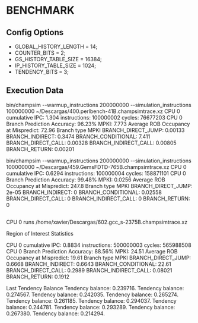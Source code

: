# BENCHMARK
## Config Options
- GLOBAL_HISTORY_LENGTH = 14;
- COUNTER_BITS = 2;
- GS_HISTORY_TABLE_SIZE = 16384;
- IP_HISTORY_TABLE_SIZE = 1024;
- TENDENCY_BITS = 3;
## Execution Data
bin/champsim --warmup_instructions 200000000 --simulation_instructions 100000000 ~/Descargas/400.perlbench-41B.champsimtrace.xz
CPU 0 cumulative IPC: 1.304 instructions: 100000002 cycles: 76677203
CPU 0 Branch Prediction Accuracy: 96.23% MPKI: 7.773 Average ROB Occupancy at Mispredict: 72.96
Branch type MPKI
BRANCH_DIRECT_JUMP: 0.00133
BRANCH_INDIRECT: 0.3474
BRANCH_CONDITIONAL: 7.411
BRANCH_DIRECT_CALL: 0.00328
BRANCH_INDIRECT_CALL: 0.00805
BRANCH_RETURN: 0.00201

bin/champsim --warmup_instructions 200000000 --simulation_instructions 100000000 ~/Descargas/459.GemsFDTD-765B.champsimtrace.xz
CPU 0 cumulative IPC: 0.6294 instructions: 100000004 cycles: 158871101
CPU 0 Branch Prediction Accuracy: 99.48% MPKI: 0.0256 Average ROB Occupancy at Mispredict: 247.8
Branch type MPKI
BRANCH_DIRECT_JUMP: 2e-05
BRANCH_INDIRECT: 0
BRANCH_CONDITIONAL: 0.02558
BRANCH_DIRECT_CALL: 0
BRANCH_INDIRECT_CALL: 0
BRANCH_RETURN: 0

##
CPU 0 runs /home/xavier/Descargas/602.gcc_s-2375B.champsimtrace.xz

Region of Interest Statistics

CPU 0 cumulative IPC: 0.8834 instructions: 500000003 cycles: 565988508
CPU 0 Branch Prediction Accuracy: 88.56% MPKI: 24.51 Average ROB Occupancy at Mispredict: 19.61
Branch type MPKI
BRANCH_DIRECT_JUMP: 0.6668
BRANCH_INDIRECT: 0.6643
BRANCH_CONDITIONAL: 22.61
BRANCH_DIRECT_CALL: 0.2989
BRANCH_INDIRECT_CALL: 0.08021
BRANCH_RETURN: 0.1912

Last Tendency Balance
Tendency balance: 0.239716.
Tendency balance: 0.274567.
Tendency balance: 0.242035.
Tendency balance: 0.265274.
Tendency balance: 0.261185.
Tendency balance: 0.294037.
Tendency balance: 0.244781.
Tendency balance: 0.293289.
Tendency balance: 0.267380.
Tendency balance: 0.214294.
